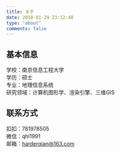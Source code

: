 ```yaml
---
title: 关于
date: 2018-01-29 23:12:48
type: "about"
comments: false
---
```


## 基本信息
学校：南京信息工程大学  
学历：硕士  
专业：地理信息系统  
研究领域：计算机图形学、渲染引擎、三维GIS


## 联系方式
扣扣：781978505  
微信：qhl1991  
邮箱：harderqian@163.com
